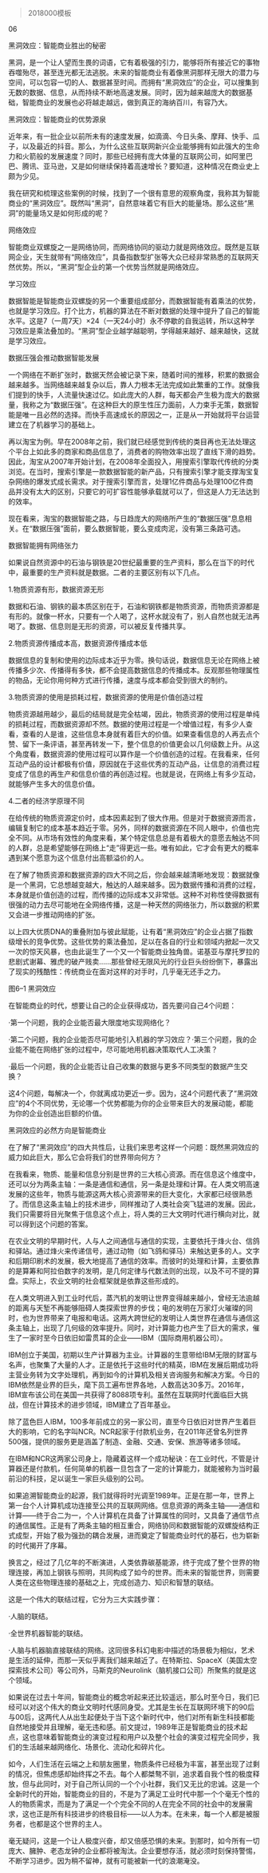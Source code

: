 # 
> 2018000模板



06

黑洞效应：智能商业胜出的秘密


黑洞，是一个让人望而生畏的词语，它有着极强的引力，能够将所有接近它的事物吞噬殆尽，甚至连光都无法逃脱。未来的智能商业有着像黑洞那样无限大的潜力与空间，可以包容一切的人、数据甚至时间。而拥有“黑洞效应”的企业，可以搜集到无数的数据、信息，从而持续不断地高速发展。同时，因为越来越庞大的数据基础，智能商业的发展也必将越走越远，做到真正的海纳百川，有容乃大。





黑洞效应：智能商业的优势源泉


近年来，有一批企业以前所未有的速度发展，如滴滴、今日头条、摩拜、快手、瓜子，以及最近的抖音。那么，为什么这些互联网新兴企业能够拥有如此强大的生命力和火箭般的发展速度？同时，那些已经拥有庞大体量的互联网公司，如阿里巴巴、腾讯、亚马逊，又是如何继续保持着高速增长？要知道，这种情况在商业史上颇为少见。

我在研究和梳理这些案例的时候，找到了一个很有意思的观察角度，我称其为智能商业的“黑洞效应”。既然叫“黑洞”，自然意味着它有巨大的能量场。那么这些“黑洞”的能量场又是如何形成的呢？





网络效应


智能商业双螺旋之一是网络协同，而网络协同的驱动力就是网络效应。既然是互联网企业，天生就带有“网络效应”，具备指数型扩张等大众已经非常熟悉的互联网天然优势。所以，“黑洞”型企业的第一个优势当然就是网络效应。





学习效应


数据智能是智能商业双螺旋的另一个重要组成部分，而数据智能有着乘法的优势，也就是学习效应。打个比方，机器的算法在不断对数据的处理中提升了自己的智能水平。这是7（一周7天）×24（一天24小时）永不停歇的自我运转，所以这种学习效应是乘法叠加的。“黑洞”型企业越学越聪明，学得越来越好、越来越快，这就是学习效应。





数据压强会推动数据智能发展


一个网络在不断扩张时，数据天然会被记录下来，随着时间的推移，积累的数据会越来越多。当网络越来越复杂以后，靠人力根本无法完成如此繁重的工作。就像我们提到的快手，人流量快速过亿。如此庞大的人群，每天都会产生极为庞大的数据量，我称之为“数据压强”。在这种巨大的原生性压力面前，人力束手无策，数据智能是唯一且必然的选择。而快手高速成长的原因之一，正是从一开始就将平台运营建立在了机器学习的基础上。

再以淘宝为例。早在2008年之前，我们就已经感觉到传统的类目再也无法处理这个平台上如此多的商家和商品信息了，消费者的购物效率出现了直线下滑的趋势。因此，淘宝从2007年开始计划，在2008年全面投入，用搜索引擎取代传统的分类浏览。在当时，搜索引擎是一款数据智能的新产品，只有搜索引擎才能支撑淘宝复杂网络的爆发式成长需求。对于搜索引擎而言，处理1亿件商品与处理100亿件商品并没有太大的区别，只要它的可扩容性能够承载就可以了，但这是人力无法达到的效率。

现在看来，淘宝的数据智能之路，与日趋庞大的网络所产生的“数据压强”息息相关。在“数据压强”面前，要么数据智能，要么变成肉泥，没有第三条路可选。





数据智能拥有网络张力


如果说自然资源中的石油与钢铁是20世纪最重要的生产资料，那么在当下的时代中，最重要的生产资料就是数据。二者的主要区别有以下几点。





1.物质资源有形，数据资源无形


数据和石油、钢铁的最本质区别在于，石油和钢铁都是物质资源，而物质资源都是有形的。就像一杯水，只要有一个人喝了，这杯水就没有了，别人自然也就无法再喝了。数据、信息则是无形的资源，可以被反复传播共享。





2.物质资源传播成本高，数据资源传播成本低


数据信息的复制和使用的边际成本近乎为零。换句话说，数据信息无论在网络上被传播多少次、传播得有多快，都不会提高数据信息的传播成本。反观那些物理属性的物品，无论你用何种方式进行传播，速度与成本都会受到很大的制约。





3.物质资源的使用是损耗过程，数据资源的使用是价值创造过程


物质资源越用越少，最后的结局就是完全枯竭，因此，物质资源的使用过程是单纯的损耗过程，而数据资源却不然。数据的使用过程是一个增值过程，有多少人查看，查看的人是谁，这些信息本身就有着巨大的价值。如果查看信息的人再去点个赞、留下一条评语，甚至再转发一下，整个信息的价值更会以几何级数上升。从这个角度看，数据资源的使用过程可以算作是一个价值创造的过程。在我看来，任何互动产品的设计都极有价值，原因就在于这些优秀的互动产品，让信息的消费过程变成了信息的再生产和信息价值的再创造过程。也就是说，在网络上有多少互动，就能够产生多大的信息价值。





4.二者的经济学原理不同


在给传统的物质资源定价时，成本因素起到了很大作用。但是对于数据资源而言，编辑复制它的成本基本趋近于零。另外，同样的数据资源在不同人眼中，价值也完全不同。从市场有效性的角度来看，某个特定信息总是有着极大的意愿去触达不同的人群，总是希望能够在网络上“走”得更远一些。唯有如此，它才会有更大的概率遇到某个愿意为这个信息付出高额溢价的人。

在了解了物质资源和数据资源的四大不同之后，你会越来越清晰地发现：数据就像是一个黑洞，它总想越变越大，触达的人越来越多。因为数据传播和消费的过程，本身就是价值创造的过程，而传播的边际成本又非常低。这种不对称性使得数据有很强的动力去尽可能地在全网络传播，这是一种天然的网络张力，所以数据的积累又会进一步推动网络的扩张。

以上四大优质DNA的重叠附加与彼此赋能，让有着“黑洞效应”的企业占据了指数级增长的竞争优势。这些优势的乘法叠加，足以在各自的行业和领域内掀起一次又一次的惊天风暴，也由此诞生了一个又一个智能商业独角兽。诺基亚与摩托罗拉的悲剧式谢幕、雅虎的破产贱卖……那些曾经无限风光的行业巨头纷纷倒下，暴露出了现实的残酷性：传统商业在面对这样的对手时，几乎毫无还手之力。

图6–1 黑洞效应



在智能商业的时代，想要让自己的企业获得成功，首先要问自己4个问题：

·第一个问题，我的企业能否最大限度地实现网络化？

·第二个问题，我的企业能否尽可能地引入机器的学习效应？·第三个问题，我的企业能不能在网络扩张的过程中，尽可能地用机器决策取代人工决策？

·最后一个问题，我的企业能否让自己收集的数据与更多不同类型的数据产生交换？

这4个问题，每解决一个，你就离成功更近一步。因为，这4个问题代表了“黑洞效应”的4个不同优势，无论哪一个优势都能为你的企业带来巨大的发展动能，都能为你的企业创造出巨额的价值。





黑洞效应的必然方向是智能商业


在了解了“黑洞效应”的四大共性后，让我们来思考这样一个问题：既然黑洞效应的威力如此巨大，那么它会将我们的世界带向何方？

在我看来，物质、能量和信息分别是世界的三大核心资源。而在信息这个维度中，还可以分为两条主轴：一条是通信和通信，另一条是处理和计算。在人类文明高速发展的这些年，物质与能源这两大核心资源带来的巨大变化，大家都已经很熟悉了。而信息这条主轴上的技术进步，同样推动了人类社会突飞猛进的发展。因此，我们只需要将目光聚焦于信息这个点上，将人类的三大文明时代进行横向对比，就可以得到这个问题的答案。

在农业文明的早期时代，人与人之间通信与通信的实现，主要依托于烽火台、信鸽和驿站。通过烽火来传递信号，通过动物（如飞鸽和驿马）来触达更多的人。文字和后期印刷术的发展，极大地提高了通信的效率。而彼时的处理和计算，主要依靠的是算筹和阿拉伯数字的发明，是几何定律与代数法则的出现，以及不可不提的算盘。实际上，农业文明的社会框架就是依靠这些形成的。

在人类文明进入到工业时代后，蒸汽机的发明让世界变得越来越小，曾经无法逾越的距离与天堑不再能够阻碍人类探索世界的步伐；电的发明在万家灯火璀璨的同时，也为世界带来了电报和电话。这两大跨世纪的发明让人类世界在通信与通信这条主轴上，出现了几何级的效率提升。同时，对计算能力也产生了巨大的需求，催生了一家时至今日依旧如雷贯耳的企业——IBM（国际商用机器公司）。

IBM创立于美国，初期以生产计算器为主业。计算器的生意带给IBM无限的财富与名声，也聚集了大量的人才。正是依托于这些时代的精英，IBM在发展后期成功将主营业务转为文字处理机，再到如今的计算机及相关咨询服务和解决方案。今日的IBM依然是业界的巨头，麾下员工遍布世界各地，人数高达30多万。2016年，IBM宣布该公司在美国一共获得了8088项专利。虽然在互联网时代面临巨大挑战，但在计算技术的进步领域，IBM建立了百年基业。

除了蓝色巨人IBM，100多年前成立的另一家公司，直至今日依旧对世界产生着巨大的影响，它的名字叫NCR。NCR起家于付款机业务，在2011年还曾名列世界500强，提供的服务更是涵盖了制造、金融、交通、安保、旅游等诸多领域。

在IBM和NCR这两家公司身上，隐藏着这样一个成功秘诀：在工业时代，不管是计算器还是付款机，任何简单的机器一旦包含了一定的计算能力，就能被称为当时最前沿的科技，足以诞生一家巨头级别的公司。

如果追溯智能商业的起源，我们就得将时光调至1989年。正是在那一年，世界上第一台个人计算机成功连接至公共的互联网网络。信息资源的两条主轴——通信和计算——终于合二为一，个人计算机在具备了计算属性的同时，又具备了通信节点的通信属性。正是有了两条主轴的相互重合，网络协同和数据智能的双螺旋结构正式成型，开始了极为强劲的耦合发展，进而奠定了智能商业时代的基石，也为崭新的时代揭开了序幕。

换言之，经过了几亿年的不断演进，人类依靠碳基能源，终于完成了整个世界的物理连接，再加上钢铁与照明，共同构成了如今的世界。而未来的智能世界，则需要人类在这些物理连接的基础之上，完成创造力、知识和智慧的联结。

这是一个伟大的联结过程，它分为三大实践步骤：

·人脑的联结。

·全世界机器智能的联结。

·人脑与机器脑直接联结的网络。这同很多科幻电影中描述的场景极为相似，艺术是生活的延伸，而那一天似乎离我们越来越近了。在特斯拉、SpaceX（美国太空探索技术公司）等公司外，马斯克的Neurolink（脑机接口公司）所聚焦的就是这个领域。

如果说在过去十年间，智能商业的概念听起来还比较遥远，那么时至今日，我们已经可以对这个伟大的商业文明时代感同身受。尤其是生长在互联网环境下的90后与00后，这两代人从出生起便处于当下这个新时代中，他们对所有新生科技都能自然地接受并且理解，毫无违和感。前文提过，1989年正是智能商业的技术起点，这也意味着智能商业的演变过程和用户以及整个社会的演变过程完全同步，我们的生活越来越网络化、场景化、流动化和碎片化。

如今，人们生活在云端之上和朋友圈里，物质条件已经极为丰富，甚至出现了过剩的情况，但焦虑感却始终挥之不去。每个人都桀骜不驯，追求着自我个性的极度释放，但与此同时，对于自己所认同的一个个小社群，我们又无比的忠诚。这是一个全新时代的开始，智能商业的目的，不是为了满足工业时代中那一个个毫无个性的人的物质需求，而是为了满足一个个完全不同的人在完全不同的社会中的发展需求，这也正是所有科技进步的终极目标——以人为本。在未来，每一个人都是被服务者，也都是这个世界的主人。

毫无疑问，这是一个让人极度兴奋，却又倍感恐惧的未来。到那时，如今所有一切庞大、臃肿、老态龙钟的企业都将被淘汰。企业要想存活，就必须时刻保持警惕，不断学习进步。因为稍不留神，就有可能被新一代的浪潮淹没。





